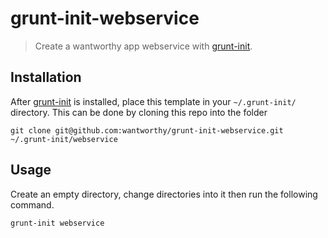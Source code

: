 # grunt-init-webservice

> Create a wantworthy app webservice with [grunt-init][].

[grunt-init]: http://gruntjs.com/project-scaffolding

## Installation

After [grunt-init][] is installed, place this template in your `~/.grunt-init/` directory.  This can be done by cloning this repo into the folder

```
git clone git@github.com:wantworthy/grunt-init-webservice.git ~/.grunt-init/webservice
```

## Usage

Create an empty directory, change directories into it then run the following command.

```
grunt-init webservice
```
